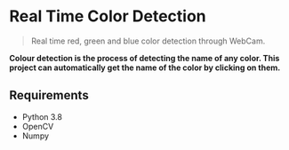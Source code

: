 # Real Time Color Detection

> Real time red, green and blue color detection through WebCam.

**Colour detection is the process of detecting the name of any color. This project can automatically get the name of the color by clicking on them.**

## Requirements

- Python 3.8
- OpenCV
- Numpy




